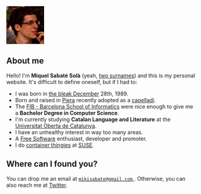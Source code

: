 <img src="/images/me.jpeg" alt="Miquel's picture" id="image-profile" title="It's-a Me, Miquel!" width="100" height="100">

## About me

Hello! I'm **Miquel Sabaté Solà** (yeah, [two
surnames](https://en.wikipedia.org/wiki/Spanish_naming_customs)) and this is my
personal website. It's difficult to define oneself, but if I had to:

- I was born in [the bleak
  December](https://www.poetryfoundation.org/poems-and-poets/poems/detail/48860)
  28th, 1989.
- Born and raised in [Piera](https://en.wikipedia.org/wiki/Piera) recently
  adopted as a [capelladí](https://en.wikipedia.org/wiki/Capellades).
- The [FIB - Barcelona School of Informatics](http://www.fib.upc.edu/en.html)
  were nice enough to give me a **Bachelor Degree in Computer Science**.
- I'm currently studying **Catalan Language and Literature** at the [Universitat
  Oberta de Catalunya](http://www.uoc.edu/portal/en/index.html).
- I have an unhealthy interest in way too many areas.
- A [Free Software](https://en.wikipedia.org/wiki/Free_software) enthusiast, developer and promoter.
- I do [container thingies](https://en.wikipedia.org/wiki/Linux_containers) at
  [SUSE](https://www.suse.com).

## Where can I found you?

<p>
You can drop me an email at
<a href="mailto:mikisabate@gmail.com" title="Send email">
    <code>mikisabate@gmail.com</code>
</a>.
Otherwise, you can also reach me at <a href="https://twitter.com/miquelssola"
title="@miquelssola">Twitter</a>.
</p>
